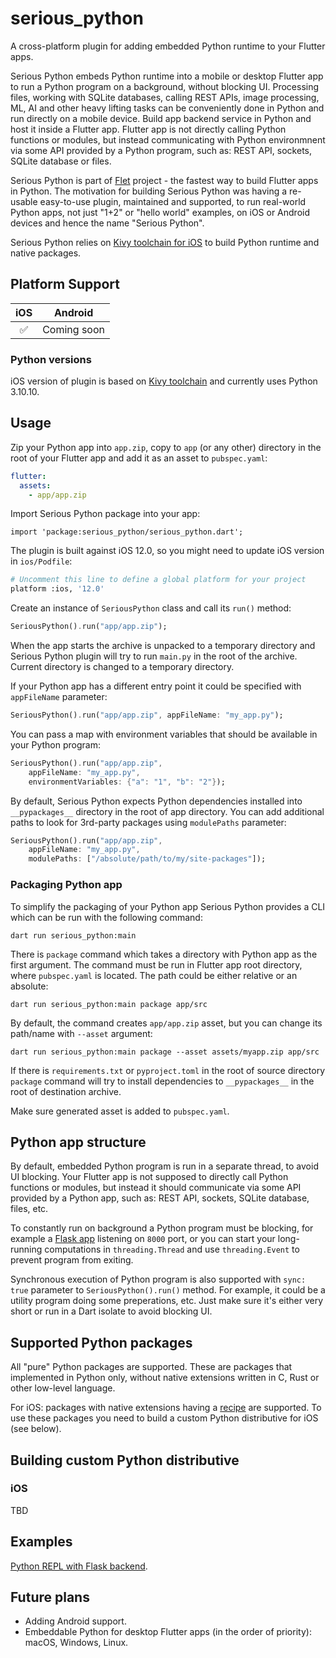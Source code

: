 # serious_python

A cross-platform plugin for adding embedded Python runtime to your Flutter apps.

Serious Python embeds Python runtime into a mobile or desktop Flutter app to run a Python program on a background, without blocking UI. Processing files, working with SQLite databases, calling REST APIs, image processing, ML, AI and other heavy lifting tasks can be conveniently done in Python and run directly on a mobile device. Build app backend service in Python and host it inside a Flutter app. Flutter app is not directly calling Python functions or modules, but instead communicating with Python environmnent via some API provided by a Python program, such as: REST API, sockets, SQLite database or files.

Serious Python is part of [Flet](https://flet.dev) project - the fastest way to build Flutter apps in Python. The motivation for building Serious Python was having a re-usable easy-to-use plugin, maintained and supported, to run real-world Python apps, not just "1+2" or "hello world" examples, on iOS or Android devices and hence the name "Serious Python".

Serious Python relies on [Kivy toolchain for iOS](https://github.com/kivy/kivy-ios) to build Python runtime and native packages.

## Platform Support

| iOS     |   Android   |
| :-----: | :----------: |
|   ✅    |  Coming soon |

### Python versions

iOS version of plugin is based on [Kivy toolchain](https://github.com/kivy/kivy-ios) and currently uses Python 3.10.10.

## Usage

Zip your Python app into `app.zip`, copy to `app` (or any other) directory in the root of your Flutter app and add it as an asset to `pubspec.yaml`:

```yaml
flutter:
  assets:
    - app/app.zip
```

Import Serious Python package into your app:

`import 'package:serious_python/serious_python.dart';`

The plugin is built against iOS 12.0, so you might need to update iOS version in `ios/Podfile`:

```bash
# Uncomment this line to define a global platform for your project
platform :ios, '12.0'
```

Create an instance of `SeriousPython` class and call its `run()` method:

```dart
SeriousPython().run("app/app.zip");
```

When the app starts the archive is unpacked to a temporary directory and Serious Python plugin will try to run `main.py` in the root of the archive. Current directory is changed to a temporary directory.

If your Python app has a different entry point it could be specified with `appFileName` parameter:

```dart
SeriousPython().run("app/app.zip", appFileName: "my_app.py");
```

You can pass a map with environment variables that should be available in your Python program:

```dart
SeriousPython().run("app/app.zip",
    appFileName: "my_app.py",
    environmentVariables: {"a": "1", "b": "2"});
```

By default, Serious Python expects Python dependencies installed into `__pypackages__` directory in the root of app directory. You can add additional paths to look for 3rd-party packages using `modulePaths` parameter:

```dart
SeriousPython().run("app/app.zip",
    appFileName: "my_app.py",
    modulePaths: ["/absolute/path/to/my/site-packages"]);
```

### Packaging Python app

To simplify the packaging of your Python app Serious Python provides a CLI which can be run with the following command:

```
dart run serious_python:main
```

There is `package` command which takes a directory with Python app as the first argument. The command must be run in Flutter app root directory, where `pubspec.yaml` is located. The path could be either relative or an absolute:

```
dart run serious_python:main package app/src
```

By default, the command creates `app/app.zip` asset, but you can change its path/name with `--asset` argument:

```
dart run serious_python:main package --asset assets/myapp.zip app/src
```

If there is `requirements.txt` or `pyproject.toml` in the root of source directory `package` command will try to install dependencies to `__pypackages__` in the root of destination archive.

Make sure generated asset is added to `pubspec.yaml`.

## Python app structure

By default, embedded Python program is run in a separate thread, to avoid UI blocking. Your Flutter app is not supposed to directly call Python functions or modules, but instead it should communicate via some API provided by a Python app, such as: REST API, sockets, SQLite database, files, etc.

To constantly run on background a Python program must be blocking, for example a [Flask app](examples/flask_example) listening on `8000` port, or you can start your long-running computations in `threading.Thread` and use `threading.Event` to prevent program from exiting.

Synchronous execution of Python program is also supported with `sync: true` parameter to `SeriousPython().run()` method. For example, it could be a utility program doing some preperations, etc. Just make sure it's either very short or run in a Dart isolate to avoid blocking UI.

## Supported Python packages

All "pure" Python packages are supported. These are packages that implemented in Python only, without native extensions written in C, Rust or other low-level language.

For iOS: packages with native extensions having a [recipe](https://github.com/kivy/kivy-ios/tree/master/kivy_ios/recipes) are supported. To use these packages you need to build a custom Python distributive for iOS (see below).

## Building custom Python distributive

### iOS

TBD

## Examples

[Python REPL with Flask backend](examples/flask_example).

## Future plans

- Adding Android support.
- Embeddable Python for desktop Flutter apps (in the order of priority): macOS, Windows, Linux.